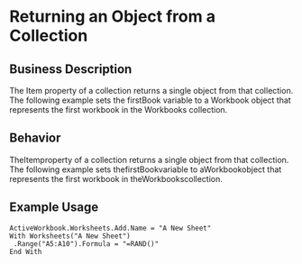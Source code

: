 # Returning an Object from a Collection

## Business Description
The Item property of a collection returns a single object from that collection. The following example sets the firstBook variable to a Workbook object that represents the first workbook in the Workbooks collection.

## Behavior
TheItemproperty of a collection returns a single object from that collection. The following example sets thefirstBookvariable to aWorkbookobject that represents the first workbook in theWorkbookscollection.

## Example Usage
```vba
ActiveWorkbook.Worksheets.Add.Name = "A New Sheet" 
With Worksheets("A New Sheet") 
 .Range("A5:A10").Formula = "=RAND()" 
End With
```